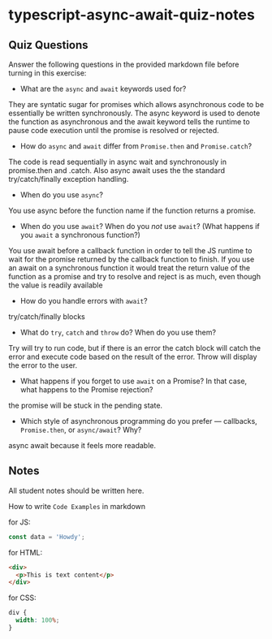 # typescript-async-await-quiz-notes

## Quiz Questions

Answer the following questions in the provided markdown file before turning in this exercise:

- What are the `async` and `await` keywords used for?

They are syntatic sugar for promises which allows asynchronous code to be essentially be written synchronously. The async keyword is used to denote the function as asynchronous and the await keyword tells the runtime to pause code execution until the promise is resolved or rejected.

- How do `async` and `await` differ from `Promise.then` and `Promise.catch`?

The code is read sequentially in async wait and synchronously in promise.then and .catch. Also async await uses the the standard try/catch/finally exception handling.

- When do you use `async`?

You use async before the function name if the function returns a promise.

- When do you use `await`? When do you _not_ use `await`? (What happens if you `await` a synchronous function?)

You use await before a callback function in order to tell the JS runtime to wait for the promise returned by the callback function to finish. If you use an await on a synchronous function it would treat the return value of the function as a promise and try to resolve and reject is as much, even though the value is readily available

- How do you handle errors with `await`?

try/catch/finally blocks

- What do `try`, `catch` and `throw` do? When do you use them?

Try will try to run code, but if there is an error the catch block will catch the error and execute code based on the result of the error. Throw will display the error to the user.

- What happens if you forget to use `await` on a Promise? In that case, what happens to the Promise rejection?

the promise will be stuck in the pending state.

- Which style of asynchronous programming do you prefer — callbacks, `Promise.then`, or `async/await`? Why?

async await because it feels more readable.

## Notes

All student notes should be written here.

How to write `Code Examples` in markdown

for JS:

```javascript
const data = 'Howdy';
```

for HTML:

```html
<div>
  <p>This is text content</p>
</div>
```

for CSS:

```css
div {
  width: 100%;
}
```
